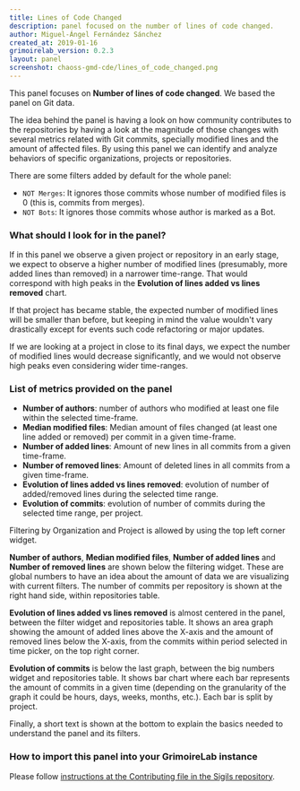 ```yaml
---
title: Lines of Code Changed
description: panel focused on the number of lines of code changed.
author: Miguel-Ángel Fernández Sánchez
created_at: 2019-01-16
grimoirelab_version: 0.2.3
layout: panel
screenshot: chaoss-gmd-cde/lines_of_code_changed.png
---
```



This panel focuses on **Number of lines of code changed**. We based the panel on Git data.

The idea behind the panel is having a look on how community contributes to the repositories by having a look at the magnitude of those changes with several metrics related with Git commits, specially modified lines and the amount of affected files. By using this panel we can identify and analyze behaviors of specific organizations, projects or repositories.

There are some filters added by default for the whole panel:

* `NOT Merges`: It ignores those commits whose number of modified files is 0 (this is, commits from merges).
* `NOT Bots`: It ignores those commits whose author is marked as a Bot.

### What should I look for in the panel?

If in this panel we observe a given project or repository in an early stage, we expect to observe a higher number of modified lines (presumably, more added lines than removed) in a narrower time-range. That would correspond with high peaks in the **Evolution of lines added vs lines removed** chart.

If that project has became stable, the expected number of modified lines will be smaller than before, but keeping in mind the value wouldn't vary drastically except for events such code refactoring or major updates.

If we are looking at a project in close to its final days, we expect the number of modified lines would decrease significantly, and we would not observe high peaks even considering wider time-ranges.

### List of metrics provided on the panel
* **Number of authors**: number of authors who modified at least one file within the selected time-frame.
* **Median modified files**: Median amount of files changed (at least one line added or removed) per commit in a given time-frame.
* **Number of added lines**: Amount of new lines in all commits from a given time-frame.
* **Number of removed lines**: Amount of deleted lines in all commits from a given time-frame.
* **Evolution of lines added vs lines removed**: evolution of number of added/removed lines during the selected time range.
* **Evolution of commits**: evolution of number of commits during the selected time range, per project.

Filtering by Organization and Project is allowed by using the top left corner
widget.

**Number of authors**, **Median modified files**, **Number of added lines** and **Number of removed lines** are shown below the filtering widget.
These are global numbers to have an idea about the amount of data we are visualizing
with current filters. The number of commits per repository is shown at the right hand side, within
repositories table.

**Evolution of lines added vs lines removed** is almost centered in the panel, between the filter widget and repositories table. It shows an area graph showing the amount of added lines above the X-axis and the amount of removed lines below the X-axis, from the commits within period selected in time picker, on the top right corner.

**Evolution of commits** is below the last graph, between the big numbers widget and repositories table. It shows bar chart where each bar represents the amount of commits in a given time (depending on the granularity of the graph it could be hours, days, weeks, months, etc.). Each bar is split by project.

Finally, a short text is shown at the bottom to explain the basics needed to understand the panel and its filters.

### How to import this panel into your GrimoireLab instance

Please follow [instructions at the Contributing file in the Sigils repository](https://github.com/chaoss/grimoirelab-sigils/blob/master/CONTRIBUTING.md#importing-panels).
